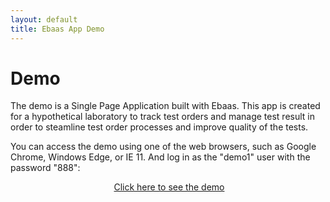 ```yaml
---
layout: default
title: Ebaas App Demo
---
```


<div class="post">
  <h1 class="pageTitle">Demo</h1>
	<p>The demo is a Single Page Application built with Ebaas. This app is created for a hypothetical laboratory to track test orders and manage test result in order to steamline test order processes and improve quality of the tests.</p> 
	<p>
	You can access the demo using one of the web browsers, such as Google Chrome,  Windows Edge, or IE 11. And log in as the "demo1" user with the password "888":
	</p>
	<div style="text-align: center">
  	  <img src="{{'/assets/img/2017-06-01-Fig2.png' | prepend: site.baseurl }}" alt="">
	<a target="_blank" href="http://ec2-54-91-101-44.compute-1.amazonaws.com:8080/#/login" class="next button__outline">Click here to see the demo</a>
	</div>
</div>
